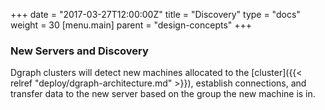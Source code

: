 +++
date = "2017-03-27T12:00:00Z"
title = "Discovery"
type = "docs"
weight = 30
[menu.main]
    parent = "design-concepts"
+++

### New Servers and Discovery
Dgraph clusters will detect new machines allocated to the [cluster]({{< relref "deploy/dgraph-architecture.md" >}}),
establish connections, and transfer data to the new server based on the group the new machine is in.
